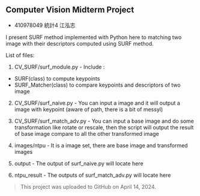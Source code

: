 ## Computer Vision Midterm Project
- 410978049 統計4 江泓志

I present SURF method implemented with Python here to matching two image with their descriptors computed using SURF method. 

List of files:
1. CV_SURF/surf_module.py - Include :
- SURF(class) to compute keypoints
- SURF_Matcher(class) to compare keypoints and descriptors of two image  

2. CV_SURF/surf_naive.py - You can input a image and it will output a image with keypoint (aware of path, there is a bit of messyl)


3. CV_SURF/surf_match_adv.py - You can input a base image and do some transformation like rotate or rescale, then the script will output the result of base image compare to all the other transformed image 

4. images/ntpu - It is a image set, there are base image and transformed images

5. output - The output of surf_naive.py will locate here

6. ntpu_result - The outputs of surf_match_adv.py will locate here

> This project was uploaded to GitHub on April 14, 2024.
